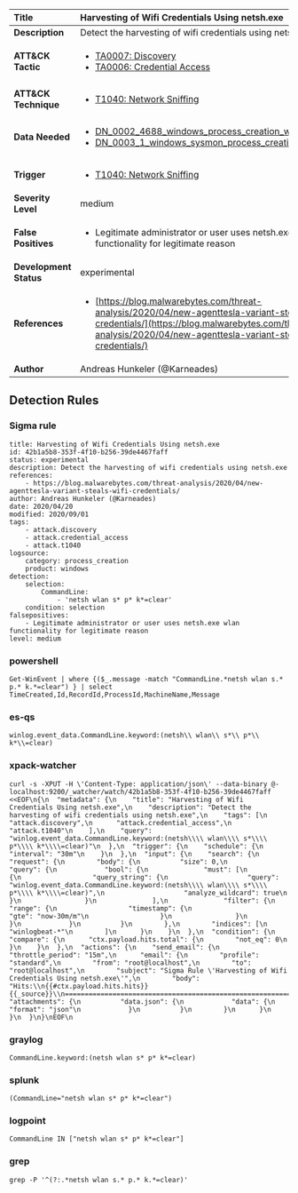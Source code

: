 | Title                    | Harvesting of Wifi Credentials Using netsh.exe       |
|:-------------------------|:------------------|
| **Description**          | Detect the harvesting of wifi credentials using netsh.exe |
| **ATT&amp;CK Tactic**    |  <ul><li>[TA0007: Discovery](https://attack.mitre.org/tactics/TA0007)</li><li>[TA0006: Credential Access](https://attack.mitre.org/tactics/TA0006)</li></ul>  |
| **ATT&amp;CK Technique** | <ul><li>[T1040: Network Sniffing](https://attack.mitre.org/techniques/T1040)</li></ul>  |
| **Data Needed**          | <ul><li>[DN_0002_4688_windows_process_creation_with_commandline](../Data_Needed/DN_0002_4688_windows_process_creation_with_commandline.md)</li><li>[DN_0003_1_windows_sysmon_process_creation](../Data_Needed/DN_0003_1_windows_sysmon_process_creation.md)</li></ul>  |
| **Trigger**              | <ul><li>[T1040: Network Sniffing](../Triggers/T1040.md)</li></ul>  |
| **Severity Level**       | medium |
| **False Positives**      | <ul><li>Legitimate administrator or user uses netsh.exe wlan functionality for legitimate reason</li></ul>  |
| **Development Status**   | experimental |
| **References**           | <ul><li>[https://blog.malwarebytes.com/threat-analysis/2020/04/new-agenttesla-variant-steals-wifi-credentials/](https://blog.malwarebytes.com/threat-analysis/2020/04/new-agenttesla-variant-steals-wifi-credentials/)</li></ul>  |
| **Author**               | Andreas Hunkeler (@Karneades) |


## Detection Rules

### Sigma rule

```
title: Harvesting of Wifi Credentials Using netsh.exe
id: 42b1a5b8-353f-4f10-b256-39de4467faff
status: experimental
description: Detect the harvesting of wifi credentials using netsh.exe
references:
    - https://blog.malwarebytes.com/threat-analysis/2020/04/new-agenttesla-variant-steals-wifi-credentials/
author: Andreas Hunkeler (@Karneades)
date: 2020/04/20
modified: 2020/09/01
tags:
    - attack.discovery
    - attack.credential_access
    - attack.t1040
logsource:
    category: process_creation
    product: windows
detection:
    selection:
        CommandLine:
            - 'netsh wlan s* p* k*=clear'
    condition: selection
falsepositives:
    - Legitimate administrator or user uses netsh.exe wlan functionality for legitimate reason
level: medium

```





### powershell
    
```
Get-WinEvent | where {($_.message -match "CommandLine.*netsh wlan s.* p.* k.*=clear") } | select TimeCreated,Id,RecordId,ProcessId,MachineName,Message
```


### es-qs
    
```
winlog.event_data.CommandLine.keyword:(netsh\\ wlan\\ s*\\ p*\\ k*\\=clear)
```


### xpack-watcher
    
```
curl -s -XPUT -H \'Content-Type: application/json\' --data-binary @- localhost:9200/_watcher/watch/42b1a5b8-353f-4f10-b256-39de4467faff <<EOF\n{\n  "metadata": {\n    "title": "Harvesting of Wifi Credentials Using netsh.exe",\n    "description": "Detect the harvesting of wifi credentials using netsh.exe",\n    "tags": [\n      "attack.discovery",\n      "attack.credential_access",\n      "attack.t1040"\n    ],\n    "query": "winlog.event_data.CommandLine.keyword:(netsh\\\\ wlan\\\\ s*\\\\ p*\\\\ k*\\\\=clear)"\n  },\n  "trigger": {\n    "schedule": {\n      "interval": "30m"\n    }\n  },\n  "input": {\n    "search": {\n      "request": {\n        "body": {\n          "size": 0,\n          "query": {\n            "bool": {\n              "must": [\n                {\n                  "query_string": {\n                    "query": "winlog.event_data.CommandLine.keyword:(netsh\\\\ wlan\\\\ s*\\\\ p*\\\\ k*\\\\=clear)",\n                    "analyze_wildcard": true\n                  }\n                }\n              ],\n              "filter": {\n                "range": {\n                  "timestamp": {\n                    "gte": "now-30m/m"\n                  }\n                }\n              }\n            }\n          }\n        },\n        "indices": [\n          "winlogbeat-*"\n        ]\n      }\n    }\n  },\n  "condition": {\n    "compare": {\n      "ctx.payload.hits.total": {\n        "not_eq": 0\n      }\n    }\n  },\n  "actions": {\n    "send_email": {\n      "throttle_period": "15m",\n      "email": {\n        "profile": "standard",\n        "from": "root@localhost",\n        "to": "root@localhost",\n        "subject": "Sigma Rule \'Harvesting of Wifi Credentials Using netsh.exe\'",\n        "body": "Hits:\\n{{#ctx.payload.hits.hits}}{{_source}}\\n================================================================================\\n{{/ctx.payload.hits.hits}}",\n        "attachments": {\n          "data.json": {\n            "data": {\n              "format": "json"\n            }\n          }\n        }\n      }\n    }\n  }\n}\nEOF\n
```


### graylog
    
```
CommandLine.keyword:(netsh wlan s* p* k*=clear)
```


### splunk
    
```
(CommandLine="netsh wlan s* p* k*=clear")
```


### logpoint
    
```
CommandLine IN ["netsh wlan s* p* k*=clear"]
```


### grep
    
```
grep -P '^(?:.*netsh wlan s.* p.* k.*=clear)'
```



